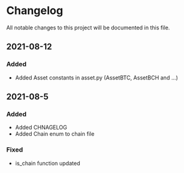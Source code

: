 # Changelog

All notable changes to this project will be documented in this file.

## 2021-08-12

### Added 

- Added Asset constants in asset.py (AssetBTC, AssetBCH and ...)

## 2021-08-5

### Added 

- Added CHNAGELOG
- Added Chain enum to chain file

### Fixed

- is_chain function updated


